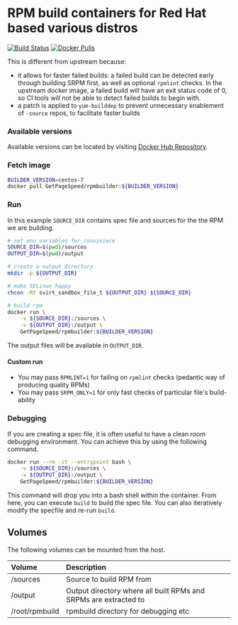 # RPM build containers for Red Hat based various distros

[![Build Status](https://travis-ci.org/GetPageSpeed/rpmbuilder.svg?branch=master)](https://travis-ci.org/GetPageSpeed/rpmbuilder) [![Docker Pulls](https://img.shields.io/docker/pulls/getpagespeed/rpmbuilder.svg)](https://hub.docker.com/r/getpagespeed/rpmbuilder/)

This is different from upstream because:

* it allows for faster failed builds: a failed build can be detected early through building SRPM first, as well as optional `rpmlint` checks. In the upstream docker image, a failed build will have an exit status code of 0, so CI tools will not be able to detect failed builds to begin with.
* a patch is applied to `yum-builddep` to prevent unnecessary enablement of `-source` repos, to facilitate faster builds

### Available versions

Available versions can be located by visiting [Docker Hub Repository](https://hub.docker.com/r/getpagespeed/rpmbuilder/tags/).

### Fetch image
```bash
BUILDER_VERSION=centos-7
docker pull GetPageSpeed/rpmbuilder:${BUILDER_VERSION}
```

### Run
In this example `SOURCE_DIR` contains spec file and sources for the the RPM we are building.

```bash
# set env variables for conviniece
SOURCE_DIR=$(pwd)/sources
OUTPUT_DIR=$(pwd)/output

# create a output directory
mkdir -p ${OUTPUT_DIR}

# make SELinux happy
chcon -Rt svirt_sandbox_file_t ${OUTPUT_DIR} ${SOURCE_DIR}

# build rpm
docker run \
    -v ${SOURCE_DIR}:/sources \
    -v ${OUTPUT_DIR}:/output \
    GetPageSpeed/rpmbuilder:${BUILDER_VERSION}
```

The output files will be available in `OUTPUT_DIR`.

#### Custom run

* You may pass `RPMLINT=1` for failing on `rpmlint` checks (pedantic way of producing quality RPMs)
* You may pass `SRPM_ONLY=1` for only fast checks of particular file's build-ability

###  Debugging
If you are creating a spec file, it is often useful to have a clean room debugging environment. You can achieve this by using the following command.

```bash
docker run --rm -it --entrypoint bash \
    -v ${SOURCE_DIR}:/sources \
    -v ${OUTPUT_DIR}:/output \
    GetPageSpeed/rpmbuilder:${BUILDER_VERSION}
```
This command will drop you into a bash shell within the container. From here, you can execute `build` to build the spec file. You can also iteratively modify the specfile and re-run `build`.

## Volumes
The following volumes can be mounted from the host.

| Volume  | Description |
| :------------ | :------------ |
| /sources | Source to build RPM from |
| /output | Output directory where all built RPMs and SRPMs are extracted to |
| /root/rpmbuild | rpmbuild directory for debugging etc |
